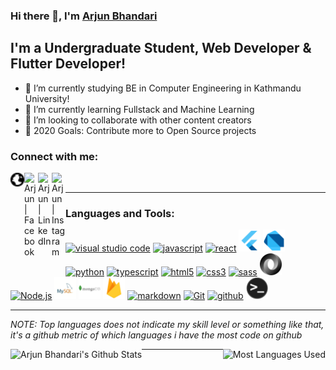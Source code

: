 <!--
### Hi there 👋
**arjunbhandari3/arjunbhandari3** is a ✨ _special_ ✨ repository because its `README.md` (this file) appears on your GitHub profile.
-->
### Hi there 👋, I'm [Arjun Bhandari][website]

## I'm a Undergraduate Student, Web Developer & Flutter Developer!

- 🔭 I’m currently studying BE in Computer Engineering in Kathmandu University!
- 🌱 I’m currently learning Fullstack and Machine Learning
- 👯 I’m looking to collaborate with other content creators
- 🥅 2020 Goals: Contribute more to Open Source projects

### Connect with me:

[<img align="left" alt="Arjun" width="22px" src="https://raw.githubusercontent.com/iconic/open-iconic/master/svg/globe.svg" />][website]
[<img align="left" alt="Arjun | Facebook" width="22px" src="https://cdn.jsdelivr.net/npm/simple-icons@3.4.0/icons/facebook.svg" />][facebook]
[<img align="left" alt="Arjun | LinkedIn" width="22px" src="https://cdn.jsdelivr.net/npm/simple-icons@v3/icons/linkedin.svg" />][linkedin]
[<img align="left" alt="Arjun | Instagram" width="22px" src="https://cdn.jsdelivr.net/npm/simple-icons@v3/icons/instagram.svg" />][instagram]

<br />

---

### Languages and Tools:
[<img alt="visual studio code" width="35px" src="https://img.icons8.com/fluent/240/000000/visual-studio-code-2019.png" />](https://code.visualstudio.com/)
[<img alt="javascript" width="35px" src="https://img.icons8.com/color/240/000000/javascript.png" />](https://developer.mozilla.org/en-US/docs/Web/JavaScript)
[<img alt="react" width="35px" src="https://img.icons8.com/color/240/000000/react-native.png" />](https://reactjs.org/)
[<img alt="flutter" width="35px" src="https://raw.githubusercontent.com/github/explore/80688e429a7d4ef2fca1e82350fe8e3517d3494d/topics/flutter/flutter.png" />](https://flutter.dev/)
[<img alt="dart" width="35px" src="https://raw.githubusercontent.com/github/explore/80688e429a7d4ef2fca1e82350fe8e3517d3494d/topics/dart/dart.png" />](https://dart.dev/)
[<img alt="python" width="35px" src="https://img.icons8.com/color/240/000000/python.png">](https://www.python.org/)
[<img alt="typescript" width="35px" src="https://img.icons8.com/color/240/000000/typescript.png">](https://www.typescriptlang.org/)
[<img alt="html5" width="35px" src="https://img.icons8.com/color/240/000000/html-5.png">](https://developer.mozilla.org/en-US/docs/Web/HTML)
[<img alt="css3" width="35px" src="https://img.icons8.com/color/240/000000/css3.png">](https://developer.mozilla.org/en-US/docs/Web/CSS)
[<img alt="sass" width="35px" src="https://img.icons8.com/color/240/000000/sass.png">](https://sass-lang.com/)
[<img alt="json" width="35px" src="https://raw.githubusercontent.com/github/explore/80688e429a7d4ef2fca1e82350fe8e3517d3494d/topics/json/json.png">](https://www.json.org/json-en.html)
[<img alt="Node.js" width="35px" src="https://img.icons8.com/color/240/000000/nodejs.png">](https://nodejs.org/en/)
[<img alt="MySQL" width="35px" src="https://raw.githubusercontent.com/github/explore/80688e429a7d4ef2fca1e82350fe8e3517d3494d/topics/mysql/mysql.png">](https://dev.mysql.com/)
[<img alt="MongoDB" width="35px" src="https://raw.githubusercontent.com/github/explore/80688e429a7d4ef2fca1e82350fe8e3517d3494d/topics/mongodb/mongodb.png">](https://www.mongodb.com/)
[<img alt="Firebase" width="35px" src="https://raw.githubusercontent.com/github/explore/80688e429a7d4ef2fca1e82350fe8e3517d3494d/topics/firebase/firebase.png">](https://firebase.google.com/)
[<img alt="markdown" width="35px" src="https://img.icons8.com/ios-filled/100/000000/markdown.png">](https://www.markdownguide.org/)
[<img alt="Git" width="35px" src="https://img.icons8.com/color/240/000000/git.png">](https://git-scm.com/)
[<img alt="github" width="35px" src="https://img.icons8.com/ios-glyphs/240/000000/github.png">](https://github.com/)
[<img alt="terminal" width="35px" src="https://raw.githubusercontent.com/github/explore/80688e429a7d4ef2fca1e82350fe8e3517d3494d/topics/terminal/terminal.png">](https://docs.microsoft.com/en-us/windows/terminal/)
<br />

---

_NOTE: Top languages does not indicate my skill level or something like that, it's a github metric of which languages i have the most code on github_

<img align="left" alt="Arjun Bhandari's Github Stats" src="https://github-readme-stats.vercel.app/api?username=arjunbhandari3&show_icons=true&hide_border=true&count_private=true&include_all_commits=true&theme=dark" />
<img align="right" alt="Most Languages Used" src="(https://github-readme-stats.vercel.app/api/top-langs/?username=arjunbhandari3&layout=compact&theme=dark" />

---

[website]: https://bhandariarjun.com.np
[facebook]: https://www.facebook.com/arjun.bhandari.7505
[instagram]: https://www.instagram.com/_arjun_bhandari_
[linkedin]: https://www.linkedin.com/in/arjun-bhandari-712334156
